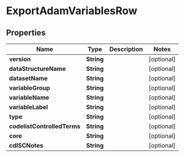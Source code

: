 

# ExportAdamVariablesRow


## Properties

| Name | Type | Description | Notes |
|------------ | ------------- | ------------- | -------------|
|**version** | **String** |  |  [optional] |
|**dataStructureName** | **String** |  |  [optional] |
|**datasetName** | **String** |  |  [optional] |
|**variableGroup** | **String** |  |  [optional] |
|**variableName** | **String** |  |  [optional] |
|**variableLabel** | **String** |  |  [optional] |
|**type** | **String** |  |  [optional] |
|**codelistControlledTerms** | **String** |  |  [optional] |
|**core** | **String** |  |  [optional] |
|**cdISCNotes** | **String** |  |  [optional] |



